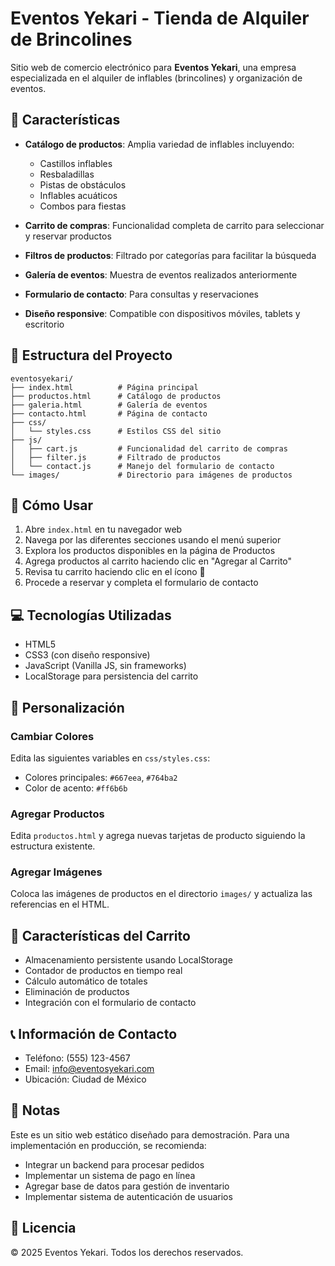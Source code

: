 # Eventos Yekari - Tienda de Alquiler de Brincolines

Sitio web de comercio electrónico para **Eventos Yekari**, una empresa especializada en el alquiler de inflables (brincolines) y organización de eventos.

## 🎈 Características

- **Catálogo de productos**: Amplia variedad de inflables incluyendo:
  - Castillos inflables
  - Resbaladillas
  - Pistas de obstáculos
  - Inflables acuáticos
  - Combos para fiestas

- **Carrito de compras**: Funcionalidad completa de carrito para seleccionar y reservar productos
- **Filtros de productos**: Filtrado por categorías para facilitar la búsqueda
- **Galería de eventos**: Muestra de eventos realizados anteriormente
- **Formulario de contacto**: Para consultas y reservaciones
- **Diseño responsive**: Compatible con dispositivos móviles, tablets y escritorio

## 📁 Estructura del Proyecto

```
eventosyekari/
├── index.html          # Página principal
├── productos.html      # Catálogo de productos
├── galeria.html        # Galería de eventos
├── contacto.html       # Página de contacto
├── css/
│   └── styles.css      # Estilos CSS del sitio
├── js/
│   ├── cart.js         # Funcionalidad del carrito de compras
│   ├── filter.js       # Filtrado de productos
│   └── contact.js      # Manejo del formulario de contacto
└── images/             # Directorio para imágenes de productos
```

## 🚀 Cómo Usar

1. Abre `index.html` en tu navegador web
2. Navega por las diferentes secciones usando el menú superior
3. Explora los productos disponibles en la página de Productos
4. Agrega productos al carrito haciendo clic en "Agregar al Carrito"
5. Revisa tu carrito haciendo clic en el ícono 🛒
6. Procede a reservar y completa el formulario de contacto

## 💻 Tecnologías Utilizadas

- HTML5
- CSS3 (con diseño responsive)
- JavaScript (Vanilla JS, sin frameworks)
- LocalStorage para persistencia del carrito

## 🎨 Personalización

### Cambiar Colores
Edita las siguientes variables en `css/styles.css`:
- Colores principales: `#667eea`, `#764ba2`
- Color de acento: `#ff6b6b`

### Agregar Productos
Edita `productos.html` y agrega nuevas tarjetas de producto siguiendo la estructura existente.

### Agregar Imágenes
Coloca las imágenes de productos en el directorio `images/` y actualiza las referencias en el HTML.

## 📱 Características del Carrito

- Almacenamiento persistente usando LocalStorage
- Contador de productos en tiempo real
- Cálculo automático de totales
- Eliminación de productos
- Integración con el formulario de contacto

## 📞 Información de Contacto

- Teléfono: (555) 123-4567
- Email: info@eventosyekari.com
- Ubicación: Ciudad de México

## 📝 Notas

Este es un sitio web estático diseñado para demostración. Para una implementación en producción, se recomienda:
- Integrar un backend para procesar pedidos
- Implementar un sistema de pago en línea
- Agregar base de datos para gestión de inventario
- Implementar sistema de autenticación de usuarios

## 📄 Licencia

© 2025 Eventos Yekari. Todos los derechos reservados.